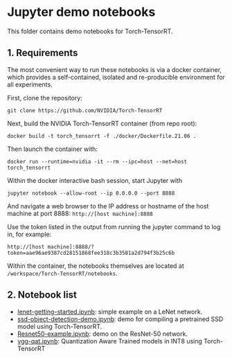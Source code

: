 # Jupyter demo notebooks
This folder contains demo notebooks for Torch-TensorRT.

## 1. Requirements

The most convenient way to run these notebooks is via a docker container, which provides a self-contained, isolated and re-producible environment for all experiments.

First, clone the repository:

```
git clone https://github.com/NVIDIA/Torch-TensorRT
```

Next, build the NVIDIA Torch-TensorRT container (from repo root):

```
docker build -t torch_tensorrt -f ./docker/Dockerfile.21.06 .
```

Then launch the container with:

```
docker run --runtime=nvidia -it --rm --ipc=host --net=host torch_tensorrt
```

Within the docker interactive bash session, start Jupyter with

```
jupyter notebook --allow-root --ip 0.0.0.0 --port 8888
```

And navigate a web browser to the IP address or hostname of the host machine
at port 8888: ```http://[host machine]:8888```

Use the token listed in the output from running the jupyter command to log
in, for example:

```http://[host machine]:8888/?token=aae96ae9387cd28151868fee318c3b3581a2d794f3b25c6b```


Within the container, the notebooks themselves are located at `/workspace/Torch-TensorRT/notebooks`.

## 2. Notebook list

- [lenet-getting-started.ipynb](lenet-getting-started.ipynb): simple example on a LeNet network.
- [ssd-object-detection-demo.ipynb](ssd-object-detection-demo.ipynb): demo for compiling a pretrained SSD model using Torch-TensorRT.
- [Resnet50-example.ipynb](Resnet50-example.ipynb): demo on the ResNet-50 network.
- [vgg-qat.ipynb](vgg-qat.ipynb): Quantization Aware Trained models in INT8 using Torch-TensorRT

```python

```
